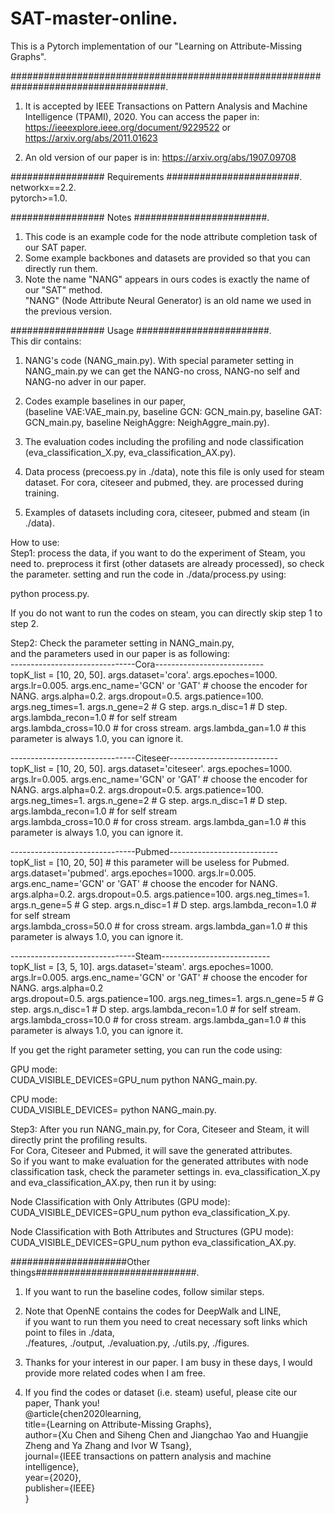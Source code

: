 # SAT-master-online. 
This is a Pytorch implementation of our "Learning on Attribute-Missing Graphs".  
 
 ####################################################################################. 
1. It is accepted by IEEE Transactions on Pattern Analysis and Machine Intelligence (TPAMI), 2020. 
You can access the paper in: https://ieeexplore.ieee.org/document/9229522 or https://arxiv.org/abs/2011.01623     

2. An old version of our paper is in: https://arxiv.org/abs/1907.09708   

################# Requirements ########################.   
networkx==2.2.   
pytorch>=1.0.   

################# Notes ########################. 
1. This code is an example code for the node attribute completion task of our SAT paper.  
2. Some example backbones and datasets are provided so that you can directly run them.  
3. Note the name "NANG" appears in ours codes is exactly the name of our "SAT" method.  
"NANG" (Node Attribute Neural Generator) is an old name we used in the previous version.  

################# Usage ########################.   
This dir contains:  
1. NANG's code (NANG_main.py). 
With special parameter setting in NANG_main.py we can get the NANG-no cross, NANG-no self and NANG-no adver in our paper. 

2. Codes example baselines in our paper,  
(baseline VAE:VAE_main.py, baseline GCN: GCN_main.py, baseline GAT: GCN_main.py, baseline NeighAggre: NeighAggre_main.py). 

3. The evaluation codes including the profiling and node classification (eva_classification_X.py, eva_classification_AX.py). 

4. Data process (precoess.py in ./data), note this file is only used for steam dataset. For cora, citeseer and pubmed, they. 
are processed during training.  

5. Examples of datasets including cora, citeseer, pubmed and steam (in ./data). 

How to use:  
Step1: process the data, if you want to do the experiment of Steam, you need to. 
preprocess it first (other datasets are already processed), so check the parameter. 
setting and run the code in ./data/process.py using:  

python process.py. 

If you do not want to run the codes on steam, you can directly skip step 1 to step 2.  

Step2: Check the parameter setting in NANG_main.py,   
and the parameters used in our paper is as following:  
-------------------------------Cora---------------------------  
topK_list = [10, 20, 50]. 
args.dataset='cora'. 
args.epoches=1000. 
args.lr=0.005. 
args.enc_name='GCN' or 'GAT' # choose the encoder for NANG. 
args.alpha=0.2. 
args.dropout=0.5. 
args.patience=100. 
args.neg_times=1. 
args.n_gene=2  # G step. 
args.n_disc=1  # D step. 
args.lambda_recon=1.0  # for self stream  
args.lambda_cross=10.0 # for cross stream. 
args.lambda_gan=1.0   # this parameter is always 1.0, you can ignore it. 

-------------------------------Citeseer---------------------------  
topK_list = [10, 20, 50]. 
args.dataset='citeseer'. 
args.epoches=1000. 
args.lr=0.005. 
args.enc_name='GCN' or 'GAT' # choose the encoder for NANG. 
args.alpha=0.2. 
args.dropout=0.5. 
args.patience=100. 
args.neg_times=1. 
args.n_gene=2  # G step. 
args.n_disc=1  # D step. 
args.lambda_recon=1.0  # for self stream    
args.lambda_cross=10.0 # for cross stream. 
args.lambda_gan=1.0   # this parameter is always 1.0, you can ignore it. 

-------------------------------Pubmed---------------------------  
topK_list = [10, 20, 50] # this parameter will be useless for Pubmed. 
args.dataset='pubmed'. 
args.epoches=1000. 
args.lr=0.005. 
args.enc_name='GCN' or 'GAT' # choose the encoder for NANG. 
args.alpha=0.2. 
args.dropout=0.5. 
args.patience=100. 
args.neg_times=1. 
args.n_gene=5  # G step. 
args.n_disc=1  # D step. 
args.lambda_recon=1.0  # for self stream  
args.lambda_cross=50.0 # for cross stream. 
args.lambda_gan=1.0   # this parameter is always 1.0, you can ignore it. 

-------------------------------Steam---------------------------  
topK_list = [3, 5, 10]. 
args.dataset='steam'. 
args.epoches=1000. 
args.lr=0.005. 
args.enc_name='GCN' or 'GAT' # choose the encoder for NANG. 
args.alpha=0.2  
args.dropout=0.5. 
args.patience=100. 
args.neg_times=1. 
args.n_gene=5  # G step. 
args.n_disc=1  # D step. 
args.lambda_recon=1.0  # for self stream. 
args.lambda_cross=10.0 # for cross stream. 
args.lambda_gan=1.0   # this parameter is always 1.0, you can ignore it. 

If you get the right parameter setting, you can run the code using:  

GPU mode:  
CUDA_VISIBLE_DEVICES=GPU_num python NANG_main.py.  

CPU mode:  
CUDA_VISIBLE_DEVICES=<space> python NANG_main.py. 

Step3: After you run NANG_main.py, for Cora, Citeseer and Steam, it will directly print the profiling results.  
For Cora, Citeseer and Pubmed, it will save the generated attributes.  
So if you want to make evaluation for the generated attributes with node classification task, check the parameter settings in. 
eva_classification_X.py and eva_classification_AX.py, then run it by using:  

Node Classification with Only Attributes (GPU mode):  
CUDA_VISIBLE_DEVICES=GPU_num python eva_classification_X.py. 

Node Classification with Both Attributes and Structures (GPU mode):  
CUDA_VISIBLE_DEVICES=GPU_num python eva_classification_AX.py. 

#####################Other things#############################. 
1. If you want to run the baseline codes, follow similar steps.  

2. Note that OpenNE contains the codes for DeepWalk and LINE,   
if you want to run them you need to creat necessary soft links which point to files in ./data,   
./features, ./output, ./evaluation.py, ./utils.py, ./figures. 

3. Thanks for your interest in our paper. I am busy in these days, I would provide more related codes when I am free.    

4. If you find the codes or dataset (i.e. steam) useful, please cite our paper, Thank you!  
@article{chen2020learning,  
  title={Learning on Attribute-Missing Graphs},  
  author={Xu Chen and Siheng Chen and Jiangchao Yao and Huangjie Zheng and Ya Zhang and Ivor W Tsang},  
  journal={IEEE transactions on pattern analysis and machine intelligence},  
  year={2020},  
  publisher={IEEE}  
}  

